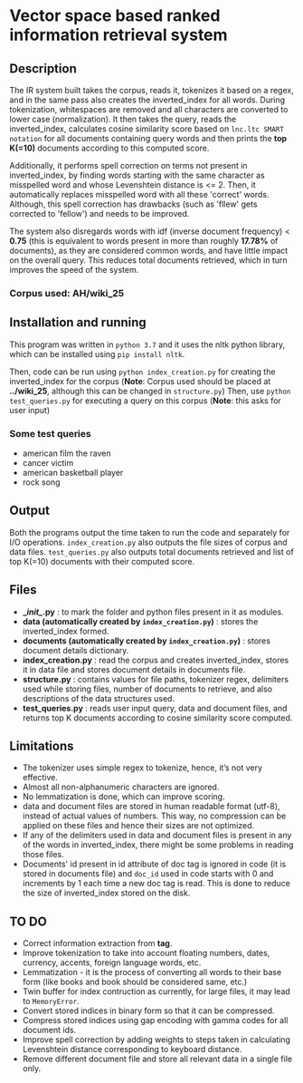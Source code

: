 # Vector space based ranked information retrieval system

## Description

The IR system built takes the corpus, reads it, tokenizes it based on a regex, and in the same pass also creates the inverted_index for all words. During tokenization, whitespaces are removed and all characters are converted to lower case (normalization). It then takes the query, reads the inverted_index, calculates cosine similarity score based on `lnc.ltc SMART notation` for all documents containing query words and then prints the **top K(=10)** documents according to this computed score.

Additionally, it performs spell correction on terms not present in inverted_index, by finding words starting with the same character as misspelled word and whose Levenshtein distance is <= 2. Then, it automatically replaces misspelled word with all these 'correct' words. Although, this spell correction has drawbacks (such as 'fllew' gets corrected to 'fellow') and needs to be improved.

The system also disregards words with idf (inverse document frequency) < **0.75** (this is equivalent to words present in more than roughly **17.78%** of documents), as they are considered common words, and have little impact on the overall query. This reduces total documents retrieved, which in turn improves the speed of the system.

### Corpus used: AH/wiki_25

## Installation and running

This program was written in `python 3.7` and it uses the nltk python library, which can be installed using `pip install nltk`.

Then, code can be run using `python index_creation.py` for creating the inverted_index for the corpus (**Note**: Corpus used should be placed at **../wiki_25**, although this can be changed in `structure.py`)
Then, use `python test_queries.py` for executing a query on this corpus (**Note**: this asks for user input)

### Some test queries

- american film the raven
- cancer victim
- american basketball player
- rock song

## Output

Both the programs output the time taken to run the code and separately for I/O operations.
`index_creation.py` also outputs the file sizes of corpus and data files.
`test_queries.py` also outputs total documents retrieved and list of top K(=10) documents with their computed score.

## Files

- **\__init\__.py** : to mark the folder and python files present in it as modules.
- **data (automatically created by `index_creation.py`)** : stores the inverted_index formed.
- **documents (automatically created by `index_creation.py`)** : stores document details dictionary.
- **index_creation.py** : read the corpus and creates inverted_index, stores it in data file and stores document details in documents file.
- **structure.py** : contains values for file paths, tokenizer regex, delimiters used while storing files, number of documents to retrieve, and also descriptions of the data structures used.
- **test_queries.py** : reads user input query, data and document files, and returns top K documents according to cosine similarity score computed.

## Limitations

- The tokenizer uses simple regex to tokenize, hence, it’s not very effective.
- Almost all non-alphanumeric characters are ignored.
- No lemmatization is done, which can improve scoring.
- data and document files are stored in human readable format (utf-8), instead of actual values of numbers. This way, no compression can be applied on these files and hence their sizes are not optimized.
- If any of the delimiters used in data and document files is present in any of the words in inverted_index, there might be some problems in reading those files.
- Documents' id present in id attribute of doc tag is ignored in code (it is stored in documents file) and `doc_id` used in code starts with 0 and increments by 1 each time a new doc tag is read. This is done to reduce the size of inverted_index stored on the disk.

## TO DO

- Correct information extraction from **<doc> tag**.
- Improve tokenization to take into account floating numbers, dates, currency, accents, foreign language words, etc.
- Lemmatization - it is the process of converting all words to their base form (like books and book should be considered same, etc.)
- Twin buffer for index contruction as currently, for large files, it may lead to `MemoryError`.
- Convert stored indices in binary form so that it can be compressed.
- Compress stored indices using gap encoding with gamma codes for all document ids.
- Improve spell correction by adding weights to steps taken in calculating Levenshtein distance corresponding to keyboard distance.
- Remove different document file and store all relevant data in a single file only.
